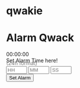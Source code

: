 # qwakie
<!DOCTYPE html>
<html lang="en">
<head>
<meta charset="UTF-8" />
<meta name="viewport" content="width=device-width, initial-scale=1" />
<title>Alarm Clock</title>
<style>
  @import url('https://fonts.googleapis.com/css2?family=Poppins:wght@300;600&display=swap');

  body {
    font-family: 'Poppins', sans-serif;
    background: linear-gradient(135deg, #eaebd0, #ecec9b);
    color: #fff;
    margin: 0;
    min-height: 100vh;
    display: flex;
    justify-content: center;
    align-items: center;
    flex-direction: column;
    padding: 20px;
  }

  h1 {
    font-weight: 600;
    font-size: 3rem;
    margin-bottom: 0.2em;
    text-shadow: 0 0 15px rgba(119, 81, 10, 0.493);
  }

  #clock {
    font-size: 4rem;
    margin-bottom: 40px;
    letter-spacing: 6px;
    text-shadow: 0 0 20px rgba(116, 112, 94, 0.25);
  }

  .alarm-controls {
    background: #e5d0ac;
    padding: 25px 35px;
    border-radius: 15px;
    box-shadow: 0 8px 32px rgba(90, 90, 90, 0.15);
    display: flex;
    flex-direction: column;
    align-items: center;
    max-width: 350px;
    width: 100%;
    gap: 20px;
  }

  .label-main {
    font-size: 1.1rem;
    font-weight: 300;
    user-select: none;
  }
  .label-sub {
    font-size: 0.9rem;
    font-weight: 300;
    color: #555;
    margin-top: -10px;
    user-select: none;
  }

  .inputs-row {
    display: flex;
    gap: 15px;
    width: 100%;
    justify-content: center;
  }

  input[type="number"] {
    width: 60px;
    padding: 8px 10px;
    font-size: 1.3rem;
    border-radius: 8px;
    border: none;
    text-align: center;
    font-weight: 600;
    box-shadow: inset 0 0 10px rgba(255,255,255,0.3);
    color: #222;
    transition: box-shadow 0.3s ease;
  }

  input[type="number"]:focus {
    outline: none;
    box-shadow: 0 0 12px #ca3e5c;
  }

  button {
    cursor: pointer;
    background: #da6c6c;
    border: none;
    padding: 12px 25px;
    font-size: 1.2rem;
    border-radius: 30px;
    font-weight: 600;
    color: white;
    box-shadow: 0 4px 15px rgba(134, 53, 53, 0.7);
    transition: background-color 0.3s ease;
    flex-grow: 1;
    min-width: 120px;
    user-select: none;
  }
  button:hover:not(:disabled) {
    background: #cd5656;
  }
  button:disabled {
    background: #ccc;
    cursor: not-allowed;
    box-shadow: none;
  }

  #notification {
    margin-top: 30px;
    font-weight: 700;
    font-size: 1.4rem;
    color: #ffffff;
    text-shadow: 0 0 10px #332d56;
    min-height: 24px;
  }
</style>
</head>
<body>
  <h1>Alarm Qwack</h1>
  <div id="clock" aria-live="polite" aria-atomic="true">00:00:00</div>

  <form class="alarm-controls" onsubmit="event.preventDefault(); setAlarm();">
    <div class="label-main">Set Alarm Time here!</div>
    <div class="label-sub">(24h format)</div>
    <div class="inputs-row">
      <input type="number" id="hourInput" min="0" max="23" placeholder="HH" required aria-label="Hour" />
      <input type="number" id="minuteInput" min="0" max="59" placeholder="MM" required aria-label="Minute" />
      <input type="number" id="secondInput" min="0" max="59" placeholder="SS" required aria-label="Second" />
    </div>
    <button type="submit" id="setAlarmBtn">Set Alarm</button>
    <button type="button" id="stopAlarmBtn" style="display:none;">Stop Alarm</button>
  </form>

  <div id="notification" role="alert" aria-live="assertive"></div>

<script>
  const clockElem = document.getElementById('clock');
  const hourInput = document.getElementById('hourInput');
  const minuteInput = document.getElementById('minuteInput');
  const secondInput = document.getElementById('secondInput');
  const setAlarmBtn = document.getElementById('setAlarmBtn');
  const stopAlarmBtn = document.getElementById('stopAlarmBtn');
  const notification = document.getElementById('notification');

  let alarmTime = null;
  let alarmTimeout = null;
  let isAlarmRinging = false;
  let audioCtx;

  function updateClock() {
    const now = new Date();
    const hh = now.getHours().toString().padStart(2, '0');
    const mm = now.getMinutes().toString().padStart(2, '0');
    const ss = now.getSeconds().toString().padStart(2, '0');
    clockElem.textContent = `${hh}:${mm}:${ss}`;

    if (alarmTime === `${hh}:${mm}:${ss}` && !isAlarmRinging) {
      startAlarm();
    }
  }

  function setAlarm() {
    const hh = hourInput.value.padStart(2, '0');
    const mm = minuteInput.value.padStart(2, '0');
    const ss = secondInput.value.padStart(2, '0');

    if (
      isNaN(hh) || hh < 0 || hh > 23 ||
      isNaN(mm) || mm < 0 || mm > 59 ||
      isNaN(ss) || ss < 0 || ss > 59
    ) {
      alert('Silakan masukkan nilai waktu yang valid.');
      return;
    }

    alarmTime = `${hh}:${mm}:${ss}`;
    notification.textContent = `Alarm disetel untuk ${alarmTime}`;
    setAlarmBtn.disabled = true;
    hourInput.disabled = true;
    minuteInput.disabled = true;
    secondInput.disabled = true;
  }

  function startAlarm() {
    isAlarmRinging = true;
    notification.textContent = "⏰ Alarm mu berbunyi! Klik 'Stop Alarm' untuk menghentikannya.";
    stopAlarmBtn.style.display = 'inline-block';
    setAlarmBtn.disabled = true;

    if (!audioCtx) {
      audioCtx = new (window.AudioContext || window.webkitAudioContext)();
    }

    playBeep();
  }

  let oscillator, gainNode;
  function playBeep() {
    if (!isAlarmRinging) return;

    oscillator = audioCtx.createOscillator();
    gainNode = audioCtx.createGain();

    oscillator.type = 'sine';
    oscillator.frequency.setValueAtTime(1000, audioCtx.currentTime);
    gainNode.gain.setValueAtTime(0.1, audioCtx.currentTime);

    oscillator.connect(gainNode);
    gainNode.connect(audioCtx.destination);

    oscillator.start();

    let on = true;
    let beepInterval = setInterval(() => {
      if (!isAlarmRinging) {
        clearInterval(beepInterval);
        oscillator.stop();
        return;
      }
      gainNode.gain.setValueAtTime(on ? 0.1 : 0, audioCtx.currentTime);
      on = !on;
    }, 500);
  }

  function stopAlarm() {
    isAlarmRinging = false;
    alarmTime = null;
    notification.textContent = 'Alarm dihentikan.';
    stopAlarmBtn.style.display = 'none';
    setAlarmBtn.disabled = false;
    hourInput.disabled = false;
    minuteInput.disabled = false;
    secondInput.disabled = false;

    if (oscillator) {
      oscillator.stop();
      oscillator.disconnect();
    }
    if (gainNode) gainNode.disconnect();
  }

  setAlarmBtn.addEventListener('click', setAlarm);
  stopAlarmBtn.addEventListener('click', stopAlarm);

  setInterval(updateClock, 1000);
  updateClock();
</script>

</body>
</html>

